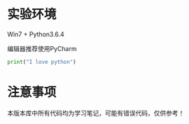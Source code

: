 # 实验环境

Win7 + Python3.6.4

编辑器推荐使用PyCharm
```python
print("I love python")
```

# 注意事项

本版本库中所有代码均为学习笔记，可能有错误代码，仅供参考！
